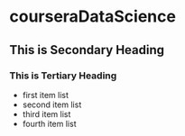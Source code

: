 # courseraDataScience

## This is Secondary Heading

### This is Tertiary Heading

* first item list
* second item list
* third item list
* fourth item list